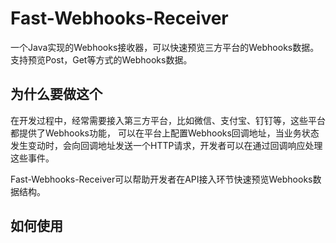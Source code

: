 # Fast-Webhooks-Receiver

一个Java实现的Webhooks接收器，可以快速预览三方平台的Webhooks数据。支持预览Post，Get等方式的Webhooks数据。

## 为什么要做这个

在开发过程中，经常需要接入第三方平台，比如微信、支付宝、钉钉等，这些平台都提供了Webhooks功能，
可以在平台上配置Webhooks回调地址，当业务状态发生变动时，会向回调地址发送一个HTTP请求，开发者可以在通过回调响应处理这些事件。

Fast-Webhooks-Receiver可以帮助开发者在API接入环节快速预览Webhooks数据结构。

## 如何使用

